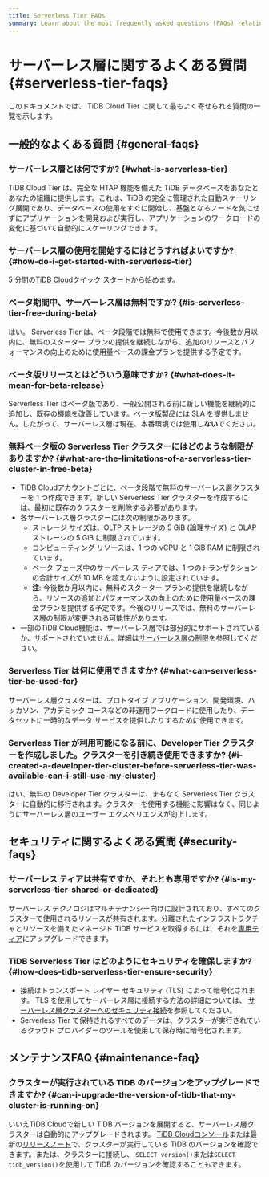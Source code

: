```yaml
---
title: Serverless Tier FAQs
summary: Learn about the most frequently asked questions (FAQs) relating to TiDB Cloud Serverless Tier.
---
```


# サーバーレス層に関するよくある質問 {#serverless-tier-faqs}

<!-- markdownlint-disable MD026 -->

このドキュメントでは、 TiDB Cloud Tier に関して最もよく寄せられる質問の一覧を示します。

## 一般的なよくある質問 {#general-faqs}

### サーバーレス層とは何ですか? {#what-is-serverless-tier}

TiDB Cloud Tier は、完全な HTAP 機能を備えた TiDB データベースをあなたとあなたの組織に提供します。これは、TiDB の完全に管理された自動スケーリング展開であり、データベースの使用をすぐに開始し、基盤となるノードを気にせずにアプリケーションを開発および実行し、アプリケーションのワークロードの変化に基づいて自動的にスケーリングできます。

### サーバーレス層の使用を開始するにはどうすればよいですか? {#how-do-i-get-started-with-serverless-tier}

5 分間の[TiDB Cloudクイック スタート](/tidb-cloud/tidb-cloud-quickstart.md)から始めます。

### ベータ期間中、サーバーレス層は無料ですか? {#is-serverless-tier-free-during-beta}

はい。 Serverless Tier は、ベータ段階では無料で使用できます。今後数か月以内に、無料のスターター プランの提供を継続しながら、追加のリソースとパフォーマンスの向上のために使用量ベースの課金プランを提供する予定です。

### ベータ版リリースとはどういう意味ですか? {#what-does-it-mean-for-beta-release}

Serverless Tier はベータ版であり、一般公開される前に新しい機能を継続的に追加し、既存の機能を改善しています。ベータ版製品には SLA を提供しません。したがって、サーバーレス層は現在、本番環境では使用し**ない**でください。

### 無料ベータ版の Serverless Tier クラスターにはどのような制限がありますか? {#what-are-the-limitations-of-a-serverless-tier-cluster-in-free-beta}

-   TiDB Cloudアカウントごとに、ベータ段階で無料のサーバーレス層クラスターを 1 つ作成できます。新しい Serverless Tier クラスターを作成するには、最初に既存のクラスターを削除する必要があります。
-   各サーバーレス層クラスターには次の制限があります。
    -   ストレージ サイズは、OLTP ストレージの 5 GiB (論理サイズ) と OLAP ストレージの 5 GiB に制限されています。
    -   コンピューティング リソースは、1 つの vCPU と 1 GiB RAM に制限されています。
    -   ベータ フェーズ中のサーバーレス ティアでは、1 つのトランザクションの合計サイズが 10 MB を超えないように設定されています。
    -   **注**: 今後数か月以内に、無料のスターター プランの提供を継続しながら、リソースの追加とパフォーマンスの向上のために使用量ベースの課金プランを提供する予定です。今後のリリースでは、無料のサーバーレス層の制限が変更される可能性があります。
-   一部のTiDB Cloud機能は、サーバーレス層では部分的にサポートされているか、サポートされていません。詳細は[サーバーレス層の制限](/tidb-cloud/serverless-tier-limitations.md)を参照してください。

### Serverless Tier は何に使用できますか? {#what-can-serverless-tier-be-used-for}

サーバーレス層クラスターは、プロトタイプ アプリケーション、開発環境、ハッカソン、アカデミック コースなどの非運用ワークロードに使用したり、データセットに一時的なデータ サービスを提供したりするために使用できます。

### Serverless Tier が利用可能になる前に、Developer Tier クラスターを作成しました。クラスターを引き続き使用できますか? {#i-created-a-developer-tier-cluster-before-serverless-tier-was-available-can-i-still-use-my-cluster}

はい、無料の Developer Tier クラスターは、まもなく Serverless Tier クラスターに自動的に移行されます。クラスターを使用する機能に影響はなく、同じようにサーバーレス層のユーザー エクスペリエンスが向上します。

## セキュリティに関するよくある質問 {#security-faqs}

### サーバーレス ティアは共有ですか、それとも専用ですか? {#is-my-serverless-tier-shared-or-dedicated}

サーバーレス テクノロジはマルチテナンシー向けに設計されており、すべてのクラスターで使用されるリソースが共有されます。分離されたインフラストラクチャとリソースを備えたマネージド TiDB サービスを取得するには、それを[専用ティア](/tidb-cloud/select-cluster-tier.md#dedicated-tier)にアップグレードできます。

### TiDB Serverless Tier はどのようにセキュリティを確保しますか? {#how-does-tidb-serverless-tier-ensure-security}

-   接続はトランスポート レイヤー セキュリティ (TLS) によって暗号化されます。 TLS を使用してサーバーレス層に接続する方法の詳細については、 [サーバーレス層クラスターへのセキュリティ接続](/tidb-cloud/secure-connections-to-serverless-tier-clusters.md)を参照してください。
-   Serverless Tier で保持されるすべてのデータは、クラスターが実行されているクラウド プロバイダーのツールを使用して保存時に暗号化されます。

## メンテナンスFAQ {#maintenance-faq}

### クラスターが実行されている TiDB のバージョンをアップグレードできますか? {#can-i-upgrade-the-version-of-tidb-that-my-cluster-is-running-on}

いいえTiDB Cloudで新しい TiDB バージョンを展開すると、サーバーレス層クラスターは自動的にアップグレードされます。 [TiDB Cloudコンソール](https://tidbcloud.com/console/clusters)または最新の[リリースノート](https://docs.pingcap.com/tidbcloud/release-notes)で、クラスターが実行している TiDB のバージョンを確認できます。または、クラスターに接続し、 `SELECT version()`または`SELECT tidb_version()`を使用して TiDB のバージョンを確認することもできます。
